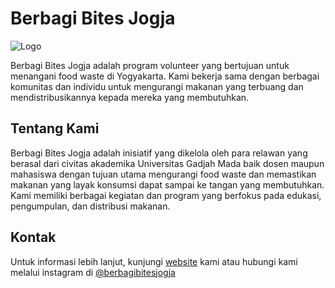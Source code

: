 # Berbagi Bites Jogja


![Logo](https://bbj.disyfa.site/assets/banner.png)



Berbagi Bites Jogja adalah program volunteer yang bertujuan untuk menangani food waste di Yogyakarta. Kami bekerja sama dengan berbagai komunitas dan individu untuk mengurangi makanan yang terbuang dan mendistribusikannya kepada mereka yang membutuhkan.

## Tentang Kami

Berbagi Bites Jogja adalah inisiatif yang dikelola oleh para relawan yang berasal dari civitas akademika Universitas Gadjah Mada baik dosen maupun mahasiswa dengan tujuan utama mengurangi food waste dan memastikan makanan yang layak konsumsi dapat sampai ke tangan yang membutuhkan. Kami memiliki berbagai kegiatan dan program yang berfokus pada edukasi, pengumpulan, dan distribusi makanan.

## Kontak
Untuk informasi lebih lanjut, kunjungi [website][2] kami atau hubungi kami melalui instagram di [@berbagibitesjogja][1]

[1]: https://www.instagram.com/berbagibitesjogja/           "Instagram"

[2]: https://bbj.disyfa.site           "Website"